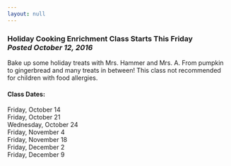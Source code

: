 ```yaml
---
layout: null
---
```


<h3 class="ui header">
  Holiday Cooking Enrichment Class Starts This Friday
  <div class="sub header">
    <i>Posted October 12, 2016</i>
  </div>
</h3>

Bake up some holiday treats with Mrs. Hammer and Mrs. A. From pumpkin to gingerbread and many
treats in between! This class not recommended for children with food allergies.

<h4>Class Dates:</h4>

<div class="ui list">
  <div class="item">Friday, October 14</div>
  <div class="item">Friday, October 21</div>
  <div class="item">Wednesday, October 24</div>
  <div class="item">Friday, November 4</div>
  <div class="item">Friday, November 18</div>
  <div class="item">Friday, December 2</div>
  <div class="item">Friday, December 9</div>
</div>
